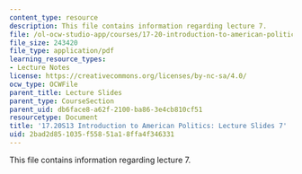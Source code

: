 ```yaml
---
content_type: resource
description: This file contains information regarding lecture 7.
file: /ol-ocw-studio-app/courses/17-20-introduction-to-american-politics-spring-2013/2bad2d851035f55851a18ffa4f346331_MIT17_20S13_Lecture7.pdf
file_size: 243420
file_type: application/pdf
learning_resource_types:
- Lecture Notes
license: https://creativecommons.org/licenses/by-nc-sa/4.0/
ocw_type: OCWFile
parent_title: Lecture Slides
parent_type: CourseSection
parent_uid: db6face8-a62f-2100-ba86-3e4cb810cf51
resourcetype: Document
title: '17.20S13 Introduction to American Politics: Lecture Slides 7'
uid: 2bad2d85-1035-f558-51a1-8ffa4f346331
---
```

This file contains information regarding lecture 7.